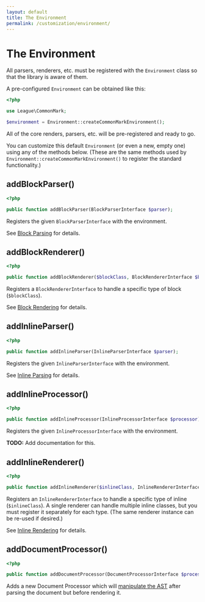 ```yaml
---
layout: default
title: The Environment
permalink: /customization/environment/
---
```


The Environment
===============

All parsers, renderers, etc. must be registered with the `Environment` class so that the library is aware of them.

A pre-configured `Environment` can be obtained like this:

~~~php
<?php

use League\CommonMark;

$environment = Environment::createCommonMarkEnvironment();
~~~

All of the core renders, parsers, etc. will be pre-registered and ready to go.

You can customize this default `Environment` (or even a new, empty one) using any of the methods below.
(These are the same methods used by `Environment::createCommonMarkEnvironment()` to register the standard functionality.)

## addBlockParser()

~~~php
<?php

public function addBlockParser(BlockParserInterface $parser);
~~~

Registers the given `BlockParserInterface` with the environment.

See [Block Parsing](/customization/block-parsing/) for details.

## addBlockRenderer()

~~~php
<?php

public function addBlockRenderer($blockClass, BlockRendererInterface $blockRenderer);
~~~

Registers a `BlockRendererInterface` to handle a specific type of block (`$blockClass`).

See [Block Rendering](/customization/block-rendering/) for details.

## addInlineParser()

~~~php
<?php

public function addInlineParser(InlineParserInterface $parser);
~~~

Registers the given `InlineParserInterface` with the environment.

See [Inline Parsing](/customization/inline-parsing/) for details.

## addInlineProcessor()

~~~php
<?php

public function addInlineProcessor(InlineProcessorInterface $processor);
~~~

Registers the given `InlineProcessorInterface` with the environment.

**TODO:** Add documentation for this.

## addInlineRenderer()

~~~php
<?php

public function addInlineRenderer($inlineClass, InlineRendererInterface $renderer);
~~~

Registers an `InlineRendererInterface` to handle a specific type of inline (`$inlineClass`).
A single renderer can handle multiple inline classes, but you must register it separately for each type. (The same renderer instance can be re-used if desired.)

See [Inline Rendering](/customization/inline-rendering/) for details.

## addDocumentProcessor()

~~~php
<?php

public function addDocumentProcessor(DocumentProcessorInterface $processor)
~~~

Adds a new Document Processor which will [manipulate the AST](/customization/abstract-syntax-tree/) after parsing the document but before rendering it.
